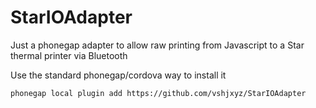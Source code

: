 StarIOAdapter
=============

Just a phonegap adapter to allow raw printing from Javascript to a Star thermal printer via Bluetooth

Use the standard phonegap/cordova way to install it

`phonegap local plugin add https://github.com/vshjxyz/StarIOAdapter`
